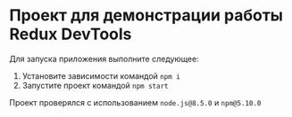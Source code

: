 # Проект для демонстрации работы Redux DevTools

Для запуска приложения выполните следующее:

1. Установите зависимости командой  `npm i`
2. Запустите проект командой `npm start`

Проект проверялся с использованием `node.js@8.5.0` и `npm@5.10.0`
